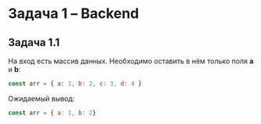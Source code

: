 # Задача 1 – Backend


## Задача 1.1 

На вход есть массив данных. Необходимо оставить в нём только поля **a** и **b**:

```jsx
const arr = { a: 1, b: 2, c: 3, d: 4 }
```

Ожидаемый вывод: 
```jsx
const arr = { a: 1, b: 2}
```


